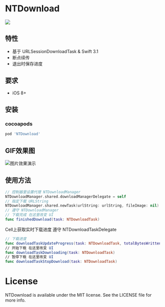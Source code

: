 # NTDownload

<p align="left">
<a href="https://img.shields.io/cocoapods/v/NTDownload.svg”><img src="https://img.shields.io/cocoapods/v/NTDownload.svg"></a>
<a href="https://img.shields.io/cocoapods/v/NTDownload.svg"><img src="https://img.shields.io/github/license/ntian2/NTDownload.svg?style=flat"></a>
<a href="http://cocoadocs.org/docsets/NTDownload”><img src="https://img.shields.io/cocoapods/p/NTDownload.svg?style=flat"></a>
</p>

## 特性* 基于 URLSessionDownloadTask & Swift 3.1* 断点续传* 退出时保存进度
## 要求
* iOS 8+
## 安装
### cocoapods
```ruby
pod 'NTDownload'
```
## GIF效果图
![图片效果演示](https://github.com/ntian2/NTDownload/raw/master/NTDownload.gif)
## 使用方法
```Swift
// 控制器里设置代理 NTDownloadManager
NTDownloadManager.shared.downloadManagerDelegate = self
// 指定下载 URLString
NTDownloadManager.shared.newTask(urlString: urlString, fileImage: nil)
// 遵守 NTDownloadManager
// 下载完成 在这里改变 UI
func finishedDownload(task: NTDownloadTask)
```
Cell上获取实时下载进度 遵守 NTDownloadTaskDelegate
```Swift
// 下载进度
func downloadTaskUpdateProgress(task: NTDownloadTask, totalBytesWritten: Int64, totalBytesExpectedToWrite: Int64)
// 开始下载 在这里改变 UI
func downloadTaskDownloading(task: NTDownloadTask)
// 暂停下载 在这里改变 UI
func downloadTaskStopDownload(task: NTDownloadTask)
```
# License
NTDownload is available under the MIT license. See the LICENSE file for more info.
